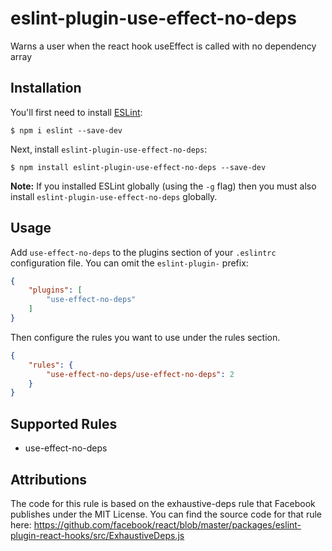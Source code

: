 # eslint-plugin-use-effect-no-deps

Warns a user when the react hook useEffect is called with no dependency array

## Installation

You'll first need to install [ESLint](http://eslint.org):

```
$ npm i eslint --save-dev
```

Next, install `eslint-plugin-use-effect-no-deps`:

```
$ npm install eslint-plugin-use-effect-no-deps --save-dev
```

**Note:** If you installed ESLint globally (using the `-g` flag) then you must also install `eslint-plugin-use-effect-no-deps` globally.

## Usage

Add `use-effect-no-deps` to the plugins section of your `.eslintrc` configuration file. You can omit the `eslint-plugin-` prefix:

```json
{
    "plugins": [
        "use-effect-no-deps"
    ]
}
```


Then configure the rules you want to use under the rules section.

```json
{
    "rules": {
        "use-effect-no-deps/use-effect-no-deps": 2
    }
}
```

## Supported Rules

* use-effect-no-deps

## Attributions

The code for this rule is based on the exhaustive-deps rule that Facebook publishes under the MIT License. You can find
the source code for that rule here: https://github.com/facebook/react/blob/master/packages/eslint-plugin-react-hooks/src/ExhaustiveDeps.js





